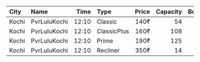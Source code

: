 | City  | Name         |  Time | Type        | Price | Capacity | Booked |
| :---- | :----------- | ----: | :---------- | ----: | -------: | -----: |
| Kochi | PvrLuluKochi | 12:10 | Classic     |  140₹ |       54 |     27 |
| Kochi | PvrLuluKochi | 12:10 | ClassicPlus |  160₹ |      108 |     56 |
| Kochi | PvrLuluKochi | 12:10 | Prime       |  190₹ |      125 |     66 |
| Kochi | PvrLuluKochi | 12:10 | Recliner    |  350₹ |       14 |      7 |